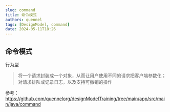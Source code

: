 ```yaml
---
slug: command
title: 命令模式
authors: quennel
tags: [DesignModel, command]
date: 2024-05-11T18:26
---
```


## 命令模式
行为型

> 将一个请求封装成一个对象，从而让用户使用不同的请求把客户端参数化；对请求排队或记录日志，以及支持可撤销的操作








参考：
https://github.com/quennelorg/designModelTraining/tree/main/app/src/main/java/command